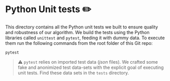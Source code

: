 # Python Unit tests :pencil2:

This directory contains all the Python unit tests we built to ensure quality and robustness of our algorithm. We build the tests using the Python libraries called `unittest` and `pytest`, feeding it with dummy data. To execute them run the following commands from the root folder of this Git repo:

```
pytest
```

> :warning: `pytest` relies on imported test data (_json_ files). We crafted some fake and anonimized test data-sets with the explicit goal of executing unit tests. Find these data sets in the `tests` directory.



